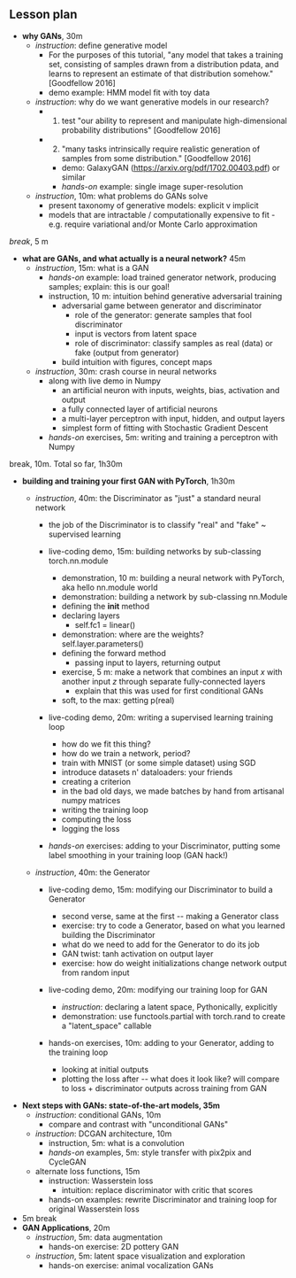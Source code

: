 ## Lesson plan

+ **why GANs**, 30m
  - *instruction*: define generative model
    + For the purposes of this tutorial, "any model that takes a training set, consisting of samples drawn from a distribution pdata, and learns to represent an estimate of that distribution somehow." [Goodfellow 2016]
    + demo example: HMM model fit with toy data
  - *instruction*: why do we want generative models in our research?
    + 1. test "our ability to represent and manipulate high-dimensional probability distributions" [Goodfellow 2016]
    + 2. "many tasks intrinsically require realistic generation of samples from some distribution." [Goodfellow 2016]
      - demo: GalaxyGAN (https://arxiv.org/pdf/1702.00403.pdf) or similar
      - *hands-on* example: single image super-resolution
  - *instruction*, 10m: what problems do GANs solve
    + present taxonomy of generative models: explicit v implicit
    + models that are intractable / computationally expensive to fit
      -e.g. require variational and/or Monte Carlo approximation

*break*, 5 m

+ **what are GANs, and what actually is a neural network?** 45m
  - *instruction*, 15m: what is a GAN
    + *hands-on* example: load trained generator network, producing samples; explain: this is our goal!
    + instruction, 10 m: intuition behind generative adversarial training
      - adversarial game between generator and discriminator
        + role of the generator: generate samples that fool discriminator
        + input is vectors from latent space
        + role of discriminator: classify samples as real (data) or fake (output from generator)
      - build intuition with figures, concept maps
  - *instruction*, 30m: crash course in neural networks
    + along with live demo in Numpy
        - an artificial neuron with inputs, weights, bias, activation and output
        - a fully connected layer of artificial neurons
        - a multi-layer perceptron with input, hidden, and output layers
        - simplest form of fitting with Stochastic Gradient Descent
    + *hands-on* exercises, 5m: writing and training a perceptron with Numpy

break, 10m. Total so far, 1h30m

+ **building and training your first GAN with PyTorch**, 1h30m
  - *instruction*, 40m: the Discriminator as "just" a standard neural network
    + the job of the Discriminator is to classify "real" and "fake" ~ supervised learning
    + live-coding demo, 15m: building networks by sub-classing torch.nn.module
      - demonstration, 10 m: building a neural network with PyTorch, aka hello nn.module world
      - demonstration: building a network by sub-classing nn.Module
      - defining the __init__ method
      - declaring layers
        + self.fc1 = linear()
      - demonstration: where are the weights? self.layer.parameters()
      - defining the forward method
        + passing input to layers, returning output
      - exercise, 5 m: make a network that combines an input $x$ with another input $z$ through separate fully-connected layers    
        + explain that this was used for first conditional GANs
      - soft, to the max: getting p(real)

    + live-coding demo, 20m: writing a supervised learning training loop
      - how do we fit this thing?
      - how do we train a network, period?
      - train with MNIST (or some simple dataset) using SGD
      - introduce datasets n' dataloaders: your friends
      - creating a criterion
      - in the bad old days, we made batches by hand from artisanal numpy matrices
      - writing the training loop
      - computing the loss
      - logging the loss

    + *hands-on* exercises: adding to your Discriminator, putting some label smoothing in your training loop (GAN hack!)

  - *instruction*, 40m: the Generator
    + live-coding demo, 15m: modifying our Discriminator to build a Generator
      - second verse, same at the first  -- making a Generator class
      - exercise: try to code a Generator, based on what you learned building the Discriminator
      - what do we need to add for the Generator to do its job
      - GAN twist: tanh activation on output layer
      - exercise: how do weight initializations change network output from random input

    + live-coding demo, 20m: modifying our training loop for GAN
      - *instruction*: declaring a latent space, Pythonically, explicitly
      - demonstration: use functools.partial with torch.rand to create a "latent_space" callable
    + hands-on exercises, 10m: adding to your Generator, adding to the training loop
      - looking at initial outputs
      - plotting the loss after -- what does it look like? will compare to loss + discriminator outputs across training from GAN

- **Next steps with GANs: state-of-the-art models, 35m**
	-   *instruction*: conditional GANs, 10m
		-   compare and contrast with "unconditional GANs"
	-   *instruction*: DCGAN architecture, 10m
		-   instruction, 5m: what is a convolution
		-   *hands-on* examples, 5m: style transfer with pix2pix and CycleGAN
	-   alternate loss functions, 15m
		-   instruction: Wasserstein loss
			-   intuition: replace discriminator with critic that scores
		-  hands-on examples: rewrite Discriminator and training loop for original Wasserstein loss
-   5m break
-   **GAN Applications**, 20m
	-   *instruction*, 5m: data augmentation
		-   hands-on exercise: 2D pottery GAN
	-   *instruction*, 5m: latent space visualization and exploration
		-   hands-on exercise: animal vocalization GANs
